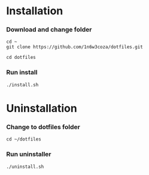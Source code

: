 # Installation
### Download and change folder
```
cd ~
git clone https://github.com/1n6w3coza/dotfiles.git

cd dotfiles
```
### Run install
```
./install.sh
```

# Uninstallation

### Change to dotfiles folder
```
cd ~/dotfiles
```

### Run uninstaller
```
./uninstall.sh
```
